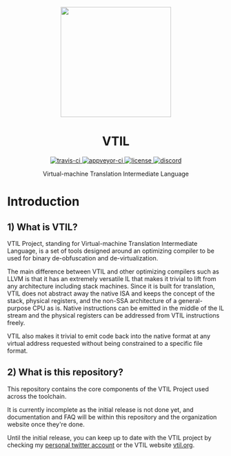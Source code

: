 <p align="center">

  <a href="https://www.vtil.org/">
    <img width="256" heigth="256" src="https://vtil.org/logo.png">
  </a>  

  <h1 align="center">VTIL</h1>

  <p align="center">
    <a href="https://travis-ci.com/vtil-project/VTIL-Core">
      <img src="https://img.shields.io/travis/com/vtil-project/vtil-core/master.svg?logo=travis&style=flat-square" alt="travis-ci"/>
    </a>
    <a href="https://ci.appveyor.com/project/can1357/vtil-core">
      <img src="https://img.shields.io/appveyor/build/can1357/VTIL-Core?logo=appveyor&style=flat-square" alt="appveyor-ci"/>
    </a>
    <a href="https://github.com/vtil-project/vtil-core/blob/master/LICENSE.md">
      <img src="https://img.shields.io/github/license/vtil-project/vtil-core.svg?style=flat-square" alt="license"/>
    </a>
    <a href="https://discord.gg/xnPma8d">
      <img alt="discord" src="https://img.shields.io/discord/724300992023232533?label=chat&logo=Discord&style=flat-square">
    </a>
  </p>

  <p align="center">
    Virtual-machine Translation Intermediate Language
  </p>
</p>

# Introduction

## 1) What is VTIL?

VTIL Project, standing for Virtual-machine Translation Intermediate Language, is a set of tools designed around an optimizing compiler to be used for binary de-obfuscation and de-virtualization.

The main difference between VTIL and other optimizing compilers such as LLVM is that it has an extremely versatile IL that makes it trivial to lift from any architecture including stack machines. Since it is built for translation, VTIL does not abstract away the native ISA and keeps the concept of the stack, physical registers, and the non-SSA architecture of a general-purpose CPU as is. Native instructions can be emitted in the middle of the IL stream and the physical registers can be addressed from VTIL instructions freely.

VTIL also makes it trivial to emit code back into the native format at any virtual address requested without being constrained to a specific file format.

## 2) What is this repository?

This repository contains the core components of the VTIL Project used across the toolchain.

It is currently incomplete as the initial release is not done yet, and documentation and FAQ will be within this repository and the organization website once they're done.

Until the initial release, you can keep up to date with the VTIL project by checking my [personal twitter account](https://twitter.com/_can1357) or the VTIL website [vtil.org](https://vtil.org/).
